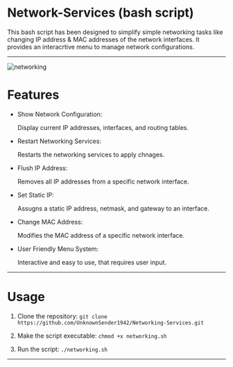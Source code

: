 
# Network-Services (bash script)


This bash script has been designed to simplify simple networking tasks like changing IP address & MAC addresses of the network interfaces.
It provides an interacrtive menu to manage network configurations.

----

![networking](https://github.com/user-attachments/assets/075b9916-18bc-490b-8a77-71fa4622026b)


# Features

- Show Network Configuration:

  Display current IP addresses, interfaces, and routing tables.

- Restart Networking Services:

  Restarts the networking services to apply chnages.

- Flush IP Address:

  Removes all IP addresses from a specific network interface.

- Set Static IP:

  Assugns a static IP address, netmask, and gateway to an interface.

- Change MAC Address:

  Modifies the MAC address of a specific network interface.

- User Friendly Menu System:

  Interactive and easy to use, that requires user input.

-----

# Usage

1. Clone the repository: 
`git clone https://github.com/UnknownSender1942/Networking-Services.git`

2. Make the script executable:
`chmod +x networking.sh`

3. Run the script:
`./networking.sh`

-----
